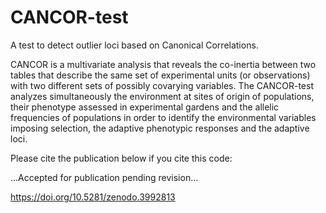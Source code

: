 # CANCOR-test
A test to detect outlier loci based on Canonical Correlations.

CANCOR is a multivariate analysis that reveals the co-inertia between two tables that describe the same set of experimental units (or observations) with two different sets of possibly covarying variables.  The CANCOR-test analyzes simultaneously the environment at sites of origin of populations, their phenotype assessed in experimental gardens and the allelic frequencies of populations in order to identify the environmental variables imposing selection, the adaptive phenotypic responses and the adaptive loci. 


Please cite the publication below if you cite this code:

...Accepted for publication pending revision...


https://doi.org/10.5281/zenodo.3992813
